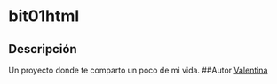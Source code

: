 # bit01html
## Descripción
Un proyecto donde te comparto un poco de mi vida.
##Autor
[Valentina](https://mail.google.com/mail/u/0/#inbox?compose=CllgCJlFCsrWfrfrRSTkSjNcJVJFmtZtvMVqdvlmpjsKJWtcGLrdXfqnrqspdZnTJZSlxwHvJtL)
